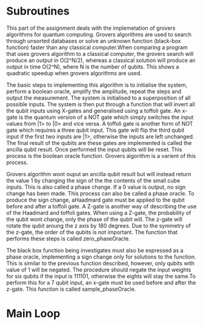 # Subroutines #

This part of the assignment deals with the implemetation of grovers algorithms for quantum computing. Grovers algorithms are used to search through unsorted databases or solve an unknown function (black-box function) faster than any classical computer.When comparing a program that uses grovers algorithm to a classical computer, the grovers search will produce an output in O(2^N/2), whereas a classical solution will produce an output in time  O(2^N), where N is the number of qubits. This shows a quadratic speedup when grovers algorithms are used. 

The basic steps to implementing this algorithm is to initialise the system, perform a boolean oracle, amplify the amplitude, repeat the steps and output the measurement. The system is initialised to a superposition of all possible inputs. The system is then put through a function that will invert all the qubit inputs using X-gates and generalised using a toffoli gate. An x-gate is the quantum version of a NOT gate which simply switches the input values from |1> to |0> and vice versa. A toffoli gate is another form of NOT gate which requires a three qubit input. This gate will flip the third qubit input if the first two inputs are |1>, otherwise the inputs are left unchanged. The final result of the qubits are these gates are implemented is called the ancilla qubit result. Once performed the input qubits will be reset. This process is the boolean oracle function. Grovers algorithm is a varient of this process.

Grovers algorithm wont ouput an ancilla qubit result but will instead return the value 1 by changing the sign of the the contents of the small cube inputs. This is also called a phase change. If a 0 value is output, no sign change has been made. This process can also be called a phase oracle. To produce the sign change, aHaadmard gate must be applied to the qubit before and after a toffoli gate. A Z-gate is another way of describing the use of the Haadmard and toffoli gates. When using a Z-gate, the probability of the qubit wont change, only the phase of the qubit will. The z-gate will rotate the qubit aroung the z axis by 180 degrees. Due to the symmetry of the z-gate, the order of the qubits is not important. The function that performs these steps is called zero_phaseOracle.

The black box function being investigates must also be expressed as a phase oracle, implementing a sign change only for solutions to the function. This is similar to the previous function described, however, only qubits with value of 1 will be negated. The procedure should negate the input weights for six qubits if the input is 111101, otherwise the eights will stay the same.To perform this for a 7 qubit input, an x-gate must be used before and after the z-gate. This function is called sample_phaseOracle.

# Main Loop # 


